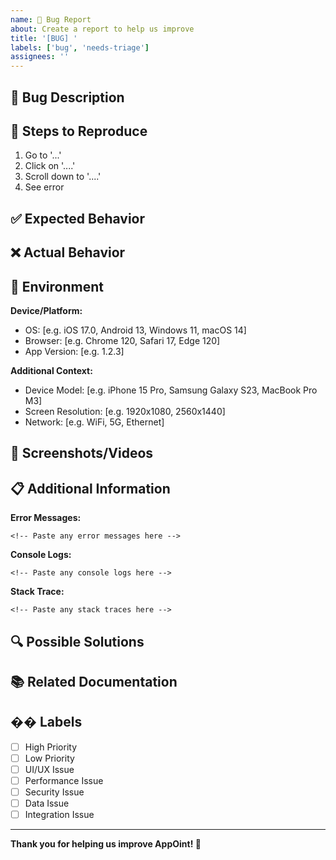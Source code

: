 ```yaml
---
name: 🐛 Bug Report
about: Create a report to help us improve
title: '[BUG] '
labels: ['bug', 'needs-triage']
assignees: ''
---
```


## 🐛 Bug Description
<!-- A clear and concise description of what the bug is -->

## 🔄 Steps to Reproduce

1. Go to '...'
2. Click on '....'
3. Scroll down to '....'
4. See error

## ✅ Expected Behavior
<!-- A clear and concise description of what you expected to happen -->

## ❌ Actual Behavior
<!-- A clear and concise description of what actually happened -->

## 📱 Environment

**Device/Platform:**

- OS: [e.g. iOS 17.0, Android 13, Windows 11, macOS 14]
- Browser: [e.g. Chrome 120, Safari 17, Edge 120]
- App Version: [e.g. 1.2.3]

**Additional Context:**

- Device Model: [e.g. iPhone 15 Pro, Samsung Galaxy S23, MacBook Pro M3]
- Screen Resolution: [e.g. 1920x1080, 2560x1440]
- Network: [e.g. WiFi, 5G, Ethernet]

## 📸 Screenshots/Videos
<!-- If applicable, add screenshots or videos to help explain the problem -->

## 📋 Additional Information

**Error Messages:**

```
<!-- Paste any error messages here -->
```

**Console Logs:**

```
<!-- Paste any console logs here -->
```

**Stack Trace:**

```
<!-- Paste any stack traces here -->
```

## 🔍 Possible Solutions
<!-- If you have suggestions on a fix for the bug -->

## 📚 Related Documentation
<!-- Link to any relevant documentation -->

## ��️ Labels
<!-- Add any relevant labels -->
- [ ] High Priority
- [ ] Low Priority
- [ ] UI/UX Issue
- [ ] Performance Issue
- [ ] Security Issue
- [ ] Data Issue
- [ ] Integration Issue

---

**Thank you for helping us improve AppOint! 🚀**
